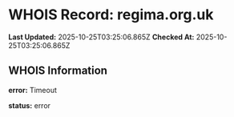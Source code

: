 # WHOIS Record: regima.org.uk

**Last Updated:** 2025-10-25T03:25:06.865Z
**Checked At:** 2025-10-25T03:25:06.865Z

## WHOIS Information

**error:** Timeout

**status:** error

